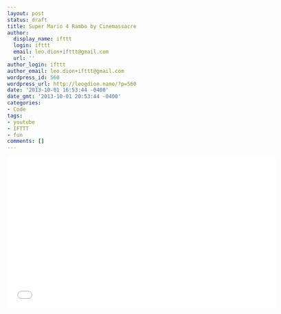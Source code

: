 ```yaml
---
layout: post
status: draft
title: Super Mario 4 Rambo by Cinemassacre
author:
  display_name: ifttt
  login: ifttt
  email: leo.dion+ifttt@gmail.com
  url: ''
author_login: ifttt
author_email: leo.dion+ifttt@gmail.com
wordpress_id: 560
wordpress_url: http://leogdion.name/?p=560
date: '2013-10-01 16:53:44 -0400'
date_gmt: '2013-10-01 20:53:44 -0400'
categories:
- Code
tags:
- youtube
- IFTTT
- fun
comments: []
---
```

<iframe width="625" height="352" src="//www.youtube.com/embed/QYsz3MdzR0c" frameborder="0" allowfullscreen></iframe>
